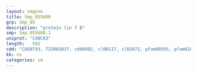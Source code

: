 ```yaml
---
layout: smgene
title: Smp_055600
grp: Smp_05
description: "protein lin 7 B"
smp: Smp_055600.1
uniprot: "C4QC83"
length:   582
cdd: "COG0793, TIGR02037, cd00992, cl00117, cl02672, pfam00595, pfam02828, smart00228, smart00569"
kk: ns
categories: sm
---
```

